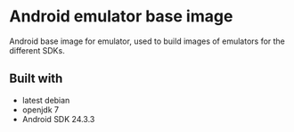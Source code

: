 # Android emulator base image
Android base image for emulator, used to build images of emulators for the different SDKs.

## Built with
- latest debian
- openjdk 7
- Android SDK 24.3.3
